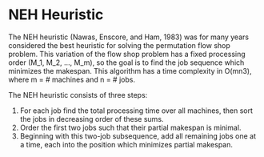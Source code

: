 # NEH Heuristic
The NEH heuristic (Nawas, Enscore, and Ham, 1983) was for many years considered the best heuristic for solving the permutation flow shop problem. This variation of the flow shop problem has a fixed processing order (M_1, M_2, ..., M_m), so the goal is to find the job sequence which minimizes the makespan. This algorithm has a time complexity in O(mn3), where m = # machines and n = # jobs.

The NEH heuristic consists of three steps: 
1. For each job find the total processing time over all machines, then sort the jobs in decreasing order of these sums.
1. Order the first two jobs such that their partial makespan is minimal.
1. Beginning with this two-job subsequence, add all remaining jobs one at a time, each into the position which minimizes partial makespan. 








